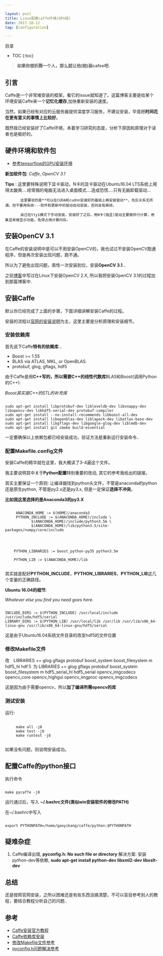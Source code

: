 ```yaml
---

layout: post
title: Linux配置caffe环境(GPU版)
date: 2017-10-12
tag: [configuration]

---
```


目录

* TOC 
{:toc}


>**如果你想折腾一个人，那么就让他(她)装cafee吧.**

## 引言

Caffe是一个非常难安装的框架，看它的issue就知道了。这篇博客主要是给某个环境安装Caffe来一个**记忆化缓存**,加快重新安装的速度。

当然，如果已经有对应的云服务器提供深度学习服务，不建议安装，毕竟把**时间花在更有意义的事情上比较好**。

既然我已经安装好了Caffe环境，本着学习研究的态度，分析下原因和原理对于读者也是极好的。


## 硬件环境和软件包

+ [参考tensorflow的GPU安装环境](http://www.yikanggao.com/blog/2017/08/Linux%E9%85%8D%E7%BD%AEtensorflow%E7%8E%AF%E5%A2%83(GPU).html)

**新加软件包**: *Caffe*, *OpenCV 3.1*

**Tips** : 这里要特殊说明下显卡驱动，N卡的显卡驱动在Ubuntu16.04 LTS系统上用得太酸爽....经常搞的电脑无法进入桌面模式....造成恐慌....只有无脑卸载驱动...
           
           这里要说的是**可以在CUDA和cudnn安装好的基础上再安装驱动**，先后关系无所谓。但不要用系统---软件和更新中的驱动自动安装，否则会有麻烦。
           
           自己在tty1模式下手动安装，安装好了之后，用N卡(独显)驱动主要做并行计算，用集显来做显示功能，免得占用计算内存。
           
           
## 安装OpenCV 3.1

在Caffe的安装说明中是可以不用安装OpenCV的，我也试过不安装OpenCV跑通程序，但是再次安装出现问题，跑不通。

所以为了避免出现问题，索性一次安装到位，安装**OpenCV 3.1**...

之前[博客](http://www.yikanggao.com/blog/2017/03/%E5%AE%89%E8%A3%85OpenCV.html)中写过在Linux下安装OpenCV 2.X, 所以我把安装OpenCV 3.1的过程加到那篇博客中.

## 安装Caffe

默认你已经完成了上面的步骤，下面详细讲解安装Caffe的过程。

安装的流程以[官网的安装说明](http://caffe.berkeleyvision.org/installation.html)为主，这里主要是分析原理和安装细节。


### 安装依赖库

首先说下Caffe**特有的依赖库**...

+ Boost >= 1.55 
+ BLAS via ATLAS, MKL, or OpenBLAS.
+ protobuf, glog, gflags, hdf5

由于Caffe是用**C++**写的，所以需要C++的**线性代数库**BLAS和Boost(调用Python的C++).

*Boost其实是C++的STL的补充库*

```shell

sudo apt-get install libprotobuf-dev libleveldb-dev libsnappy-dev libopencv-dev libhdf5-serial-dev protobuf-compiler
sudo apt-get install --no-install-recommends libboost-all-dev
sudo apt-get install libopenblas-dev liblapack-dev libatlas-base-dev
sudo apt-get install libgflags-dev libgoogle-glog-dev liblmdb-dev
sudo apt-get install git cmake build-essential

```
一定要确保以上依赖包都已经安装成功，验证方法是重新运行安装命令..


### 配置Makefile.config文件

安装Caffe的精华就在这里，我大概读了3-4遍这个文件。

我主要说明其中关于**Python配置**特别重要的改动, 其它的参考我给出的链接。

其实主要保证一个原则: 让编译器找到python头文件，不管是anaconda的python还是原生python, 不管是py2.x还是py3.x, 但是一定保证**选择不冲突**。

**比如我这里选择的是Anaconda3的py3.X**


```shell

     ANACONDA_HOME := $(HOME)/anaconda3
     PYTHON_INCLUDE := $(ANACONDA_HOME)/include \
		    $(ANACONDA_HOME)/include/python3.5m \
		    $(ANACONDA_HOME)/lib/python3.5/site-packages/numpy/core/include
		
		
		

    PYTHON_LIBRARIES := boost_python-py35 python3.5m

    PYTHON_LIB := $(ANACONDA_HOME)/lib
    
```

其实就是配好**PYTHON_INCLUDE**，**PYTHON_LIBRARIES**，**PYTHON_LIB**这几个变量的正确路径。

**Ubuntu 16.04的细节**:

*Whatever else you find you need goes here.*


```shell

INCLUDE_DIRS := $(PYTHON_INCLUDE) /usr/local/include /usr/include/hdf5/serial
LIBRARY_DIRS := $(PYTHON_LIB) /usr/local/lib /usr/lib /usr/lib/x86_64-linux-gnu /usr/lib/x86_64-linux-gnu/hdf5/serial

```

这是由于Ubuntu16.04系统文件目录的改变hdf5的文件位置


### 修改Makefile文件

改　LIBRARIES += glog gflags protobuf boost_system boost_filesystem m hdf5_hl hdf５
为 LIBRARIES += glog gflags protobuf boost_system boost_filesystem m hdf5_serial_hl hdf5_serial opencv_imgcodecs opencv_core opencv_highgui opencv_imgproc opencv_imgcodecs

这是因为由于需要opencv，所以**加了编译所需opencv的库**


### 测试安装

运行:
　
```shell
　
     make all -j8
     make test -j8
     make runtest -j8
     
```    

如果没有问题，则说明安装成功。     
     
     
## 配置Caffe的python接口

执行命令


```shell

make pycaffe -j8

```

运行通过后，写入 **~/.bashrc文件(类似win安装软件的修改PATH)**

在~/.bashrc中写入

```shell

export PYTHONPATH=/home/gaoyikang/caffe/python:$PYTHONPATH

```



## 疑难杂症
1. Caffe编译出错, **pyconfig.h: No such file or directory**
   解决方案: 安装python-dev等依赖, **sudo apt-get install python-dev libxml2-dev libxslt-dev**


## 总结     

还是按照官网安装，之所以困难还是有些东西没搞清楚，不可以盲目参考别人的教程，要结合教程分析自己的问题..




## 参考


+ [Caffe安装官方教程](http://caffe.berkeleyvision.org/install_apt.html)
+ [Caffe依赖库安装](http://blog.csdn.net/yhaolpz/article/details/71375762)
+ [修改Makefile文件参考](http://blog.csdn.net/yhaolpz/article/details/71375762)
+ [pyconfig.h问题解决参考](https://github.com/okfn/piati/issues/65)













